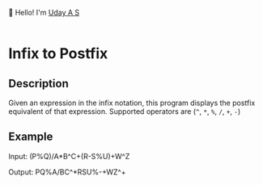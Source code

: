 :wave: Hello! I'm [Uday A S](https://github.com/ItIsUday) <br><br>

<h1>Infix to Postfix</h1>
<h2>Description</h2>

Given an expression in the infix notation, this program displays the postfix equivalent of that expression. Supported operators are (`^`, `*`, `%`, `/`, `+`, `-`)
<br>
<h2>Example</h2>

Input: (P%Q)/A*B^C+(R-S%U)+W^Z

Output: PQ%A/BC^*RSU%-+WZ^+